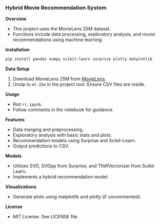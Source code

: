 ### Hybrid Movie Recommendation System

**Overview**
- This project uses the MovieLens 25M dataset.
- Functions include data processing, exploratory analysis, and movie recommendations using machine learning.

**Installation**
```bash
pip install pandas numpy scikit-learn surprise plotly matplotlib
```

**Data Setup**
1. Download MovieLens 25M from [MovieLens](https://grouplens.org/datasets/movielens/25m/).
2. Unzip to `ml-25m` in the project root. Ensure CSV files are inside.

**Usage**
- Run `rc.ipynb`.
- Follow comments in the notebook for guidance.

**Features**
- Data merging and preprocessing.
- Exploratory analysis with basic stats and plots.
- Recommendation models using Surprise and Scikit-Learn.
- Output predictions to CSV.

**Models**
- Utilizes SVD, SVDpp from Surprise, and TfidfVectorizer from Scikit-Learn.
- Implements a hybrid recommendation model.

**Visualizations**
- Generate plots using matplotlib and plotly (if uncommented).

**License**
- MIT License. See LICENSE file.
